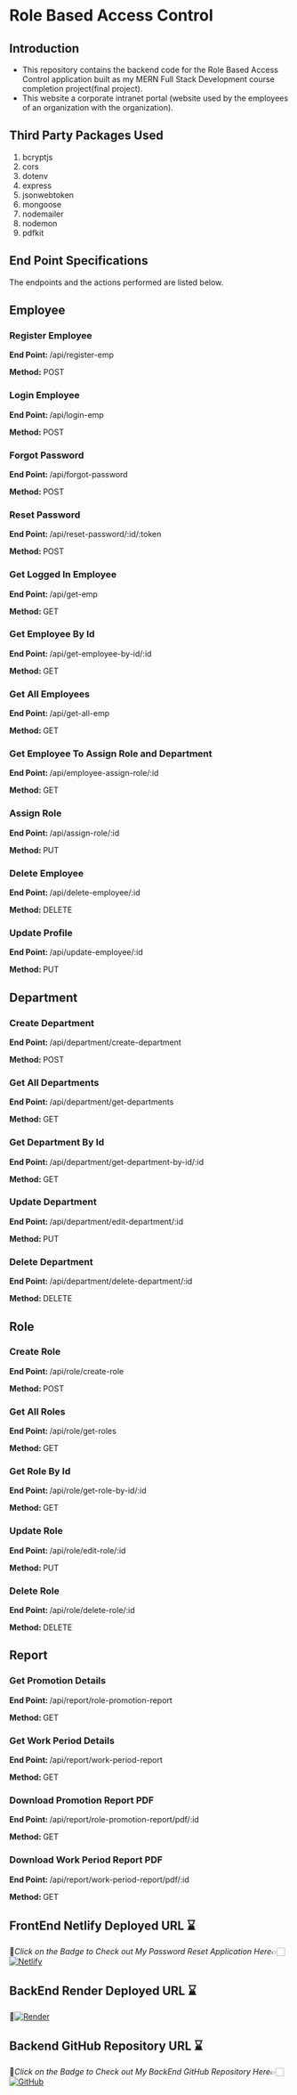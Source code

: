 <h1>Role Based Access Control</h1>
<h2>Introduction</h2>
<ul>
  <li>This repository contains the backend code for the Role Based Access Control application built as my MERN Full Stack Development course completion project(final project).</li>
  <li>This website a corporate intranet portal (website used by the employees of an organization with the organization).</li>
</ul>
<h2>Third Party Packages Used</h2>
<ol>
  <li>bcryptjs</li>
  <li>cors</li>
 <li>dotenv</li>
  <li>express</li>
  <li>jsonwebtoken</li>
  <li>mongoose</li>
  <li>nodemailer</li>
  <li>nodemon</li>
  <li>pdfkit</li>
</ol>
<h2>End Point Specifications</h2>
<p>The endpoints and the actions performed are listed below.</p>
<h2>Employee</h2>
<h3>Register Employee</h3>
<p><b>End Point: </b>/api/register-emp</p>
<p><b>Method:</b> POST</p>
<h3>Login Employee</h3>
<p><b>End Point: </b>/api/login-emp</p>
<p><b>Method: </b>POST</p>
<h3>Forgot Password</h3>
<p><b>End Point: </b>/api/forgot-password</p>
<p><b>Method: </b>POST</p>
<h3>Reset Password</h3>
<p><b>End Point: </b>/api/reset-password/:id/:token</p>
<p><b>Method: </b>POST</p>
<h3>Get Logged In Employee</h3>
<p><b>End Point: </b>/api/get-emp</p>
<p><b>Method: </b>GET</p>
<h3>Get Employee By Id</h3>
<p><b>End Point: </b>/api/get-employee-by-id/:id</p>
<p><b>Method: </b>GET</p>
<h3>Get All Employees</h3>
<p><b>End Point: </b>/api/get-all-emp</p>
<p><b>Method: </b>GET</p>
<h3>Get Employee To Assign Role and Department</h3>
<p><b>End Point: </b>/api/employee-assign-role/:id</p>
<p><b>Method: </b>GET</p>
<h3>Assign Role</h3>
<p><b>End Point: </b>/api/assign-role/:id</p>
<p><b>Method: </b>PUT</p>
<h3>Delete Employee</h3>
<p><b>End Point: </b>/api/delete-employee/:id</p>
<p><b>Method: </b>DELETE</p>
<h3>Update Profile</h3>
<p><b>End Point: </b> /api/update-employee/:id</p>
<p><b>Method: </b>PUT</p>
<h2>Department</h2>
<h3>Create Department</h3>
<p><b>End Point: </b>/api/department/create-department</p>
<p><b>Method: </b>POST</p>
<h3>Get All Departments</h3>
<p><b>End Point: </b>/api/department/get-departments</p>
<p><b>Method: </b>GET</p>
<h3>Get Department By Id</h3>
<p><b>End Point: </b>/api/department/get-department-by-id/:id</p>
<p><b>Method: </b>GET</p>
<h3>Update Department</h3>
<p><b>End Point: </b>/api/department/edit-department/:id</p>
<p><b>Method: </b>PUT</p>
<h3>Delete Department</h3>
<p><b>End Point: </b>/api/department/delete-department/:id</p>
<p><b>Method: </b>DELETE</p>
<h2>Role</h2>
<h3>Create Role</h3>
<p><b>End Point: </b> /api/role/create-role</p>
<p><b>Method: </b>POST</p>
<h3>Get All Roles</h3>
<p><b>End Point: </b>/api/role/get-roles</p>
<p><b>Method: </b>GET</p>
<h3>Get Role By Id</h3>
<p><b>End Point: </b>/api/role/get-role-by-id/:id</p>
<p><b>Method: </b>GET</p>
<h3>Update Role</h3>
<p><b>End Point: </b>/api/role/edit-role/:id</p>
<p><b>Method: </b>PUT</p>
<h3>Delete Role</h3>
<p><b>End Point: </b>/api/role/delete-role/:id</p>
<p><b>Method: </b>DELETE</p>
<h2>Report</h2>
<h3>Get Promotion Details</h3>
<p><b>End Point: </b>/api/report/role-promotion-report</p>
<p><b>Method: </b>GET</p>
<h3>Get Work Period Details</h3>
<p><b>End Point: </b>/api/report/work-period-report</p>
<p><b>Method: </b>GET</p>
<h3>Download Promotion Report PDF</h3>
<p><b>End Point: </b>/api/report/role-promotion-report/pdf/:id</p>
<p><b>Method: </b>GET</p>
<h3>Download Work Period Report PDF</h3>
<p><b>End Point: </b>/api/report/work-period-report/pdf/:id</p>
<p><b>Method: </b>GET</p>

## FrontEnd Netlify Deployed URL ⌛

🔸*Click on the Badge to Check out My Password Reset Application Here*👉🏻 [![Netlify](https://img.shields.io/badge/netlify-%23000000.svg?style=for-the-badge&logo=netlify&logoColor=#00C7B7)](https://lambent-kulfi-76a377.netlify.app)

## BackEnd Render Deployed URL ⌛
🔸[![Render](https://img.shields.io/badge/Render-%46E3B7.svg?style=for-the-badge&logo=render&logoColor=white)](https://capestone-be.onrender.com)

## Backend GitHub Repository URL ⌛
🔸*Click on the Badge to Check out My BackEnd GitHub Repository Here*👉🏻[![GitHub](https://img.shields.io/badge/github-%23121011.svg?style=for-the-badge&logo=github&logoColor=white)](https://github.com/Aravindhan-K97/Capestone-BE)

